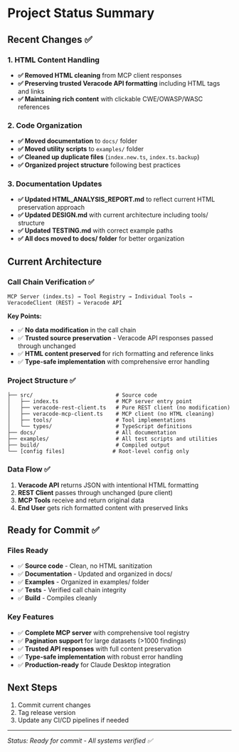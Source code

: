 # Project Status Summary

## Recent Changes ✅

### 1. HTML Content Handling
- **✅ Removed HTML cleaning** from MCP client responses
- **✅ Preserving trusted Veracode API formatting** including HTML tags and links
- **✅ Maintaining rich content** with clickable CWE/OWASP/WASC references

### 2. Code Organization  
- **✅ Moved documentation** to `docs/` folder
- **✅ Moved utility scripts** to `examples/` folder
- **✅ Cleaned up duplicate files** (`index.new.ts`, `index.ts.backup`)
- **✅ Organized project structure** following best practices

### 3. Documentation Updates
- **✅ Updated HTML_ANALYSIS_REPORT.md** to reflect current HTML preservation approach
- **✅ Updated DESIGN.md** with current architecture including tools/ structure
- **✅ Updated TESTING.md** with correct example paths
- **✅ All docs moved to docs/ folder** for better organization

## Current Architecture

### Call Chain Verification ✅
```
MCP Server (index.ts) → Tool Registry → Individual Tools → VeracodeClient (REST) → Veracode API
```

**Key Points:**
- ✅ **No data modification** in the call chain
- ✅ **Trusted source preservation** - Veracode API responses passed through unchanged
- ✅ **HTML content preserved** for rich formatting and reference links
- ✅ **Type-safe implementation** with comprehensive error handling

### Project Structure ✅
```
├── src/                          # Source code
│   ├── index.ts                  # MCP server entry point
│   ├── veracode-rest-client.ts   # Pure REST client (no modification)
│   ├── veracode-mcp-client.ts    # MCP client (no HTML cleaning)
│   ├── tools/                    # Tool implementations
│   └── types/                    # TypeScript definitions
├── docs/                         # All documentation
├── examples/                     # All test scripts and utilities
├── build/                        # Compiled output
└── [config files]               # Root-level config only
```

### Data Flow ✅
1. **Veracode API** returns JSON with intentional HTML formatting
2. **REST Client** passes through unchanged (pure client)
3. **MCP Tools** receive and return original data
4. **End User** gets rich formatted content with preserved links

## Ready for Commit ✅

### Files Ready
- ✅ **Source code** - Clean, no HTML sanitization
- ✅ **Documentation** - Updated and organized in docs/
- ✅ **Examples** - Organized in examples/ folder
- ✅ **Tests** - Verified call chain integrity
- ✅ **Build** - Compiles cleanly

### Key Features
- ✅ **Complete MCP server** with comprehensive tool registry
- ✅ **Pagination support** for large datasets (>1000 findings)
- ✅ **Trusted API responses** with full content preservation
- ✅ **Type-safe implementation** with robust error handling
- ✅ **Production-ready** for Claude Desktop integration

## Next Steps
1. Commit current changes
2. Tag release version
3. Update any CI/CD pipelines if needed

---
*Status: Ready for commit - All systems verified ✅*
